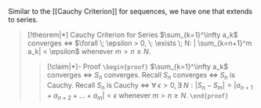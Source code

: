 Similar to the [[Cauchy Criterion]] for sequences, we have one that extends to series.

>[!theorem|*] Cauchy Criterion for Series
>$\sum_{k=1}^\infty a_k$ converges $\iff$ $\forall \; \epsilon > 0, \; \exists \; N: | \sum_{k=n+1}^m a_k| < \epsilon$ whenever $m>n \ge N$.
>>[!claim|*]- Proof
>>`\begin{proof}` $\sum_{k=1}^\infty a_k$ converges $\iff$ $S_n$ converges.
>>Recall $S_n$ converges $\iff$ $S_n$ is Cauchy.
>>Recall $S_n$ is Cauchy $\iff$ $\forall \; \epsilon > 0, \exists \; N: |S_n - S_m| = |a_{n+1} + a_{n+2} + \dots + a_m| < \epsilon$ whenever $m>n \ge N$.
>> `\end{proof}`

